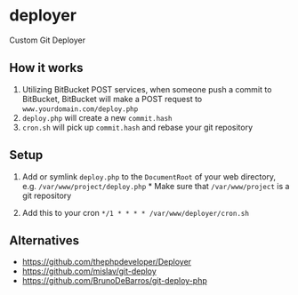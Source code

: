 deployer
========

Custom Git Deployer

How it works
------------
1. Utilizing BitBucket POST services, when someone push a commit to BitBucket, BitBucket will make a POST request to `www.yourdomain.com/deploy.php`
2. `deploy.php` will create a new `commit.hash`
3. `cron.sh` will pick up `commit.hash` and rebase your git repository

Setup
-----

1. Add or symlink `deploy.php` to the `DocumentRoot` of your web directory, e.g.
`/var/www/project/deploy.php`
\* Make sure that `/var/www/project` is a git repository

2. Add this to your cron
`*/1 * * * * /var/www/deployer/cron.sh`

Alternatives
------------

* https://github.com/thephpdeveloper/Deployer
* https://github.com/mislav/git-deploy
* https://github.com/BrunoDeBarros/git-deploy-php
